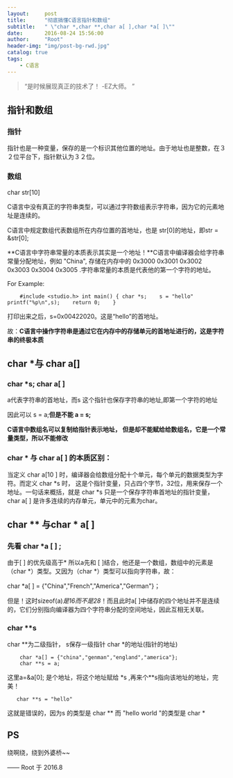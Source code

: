 ```yaml
---
layout:     post
title:      "彻底搞懂C语言指针和数组"
subtitle:   " \"char *,char **,char a[ ],char *a[ ]\""
date:       2016-08-24 15:56:00
author:     "Root"
header-img: "img/post-bg-rwd.jpg"
catalog: true
tags:
    - C语言
---
```


> “是时候展现真正的技术了！ -EZ大师。 ”


## 指针和数组

### 指针

指针也是一种变量，保存的是一个标识其他位置的地址。由于地址也是整数，在３２位平台下，指针默认为３２位。

### 数组

char  str[10]

C语言中没有真正的字符串类型，可以通过字符数组表示字符串，因为它的元素地址是连续的。

C语言中规定数组代表数组所在内存位置的首地址，也是 str[0]的地址，即str = &str[0];

**C语言中字符串常量的本质表示其实是一个地址！**C语言中编译器会给字符串常量分配地址，例如 "China", 存储在内存中的 0x3000 0x3001 0x3002 0x3003 0x3004 0x3005 .字符串常量的本质是代表他的第一个字符的地址。

For Example:

`    #include <studio.h>
    int main()
    {
	    char *s;   
	    s = "hello"   
	    printf("%p\n",s);   
	    return 0;   
    }`

打印出来之后，s=0x00422020。这是“hello”的首地址。

故：**C语言中操作字符串是通过它在内存中的存储单元的首地址进行的，这是字符串的终极本质**

## char *与 char a[]

### char  *s;  char  a[ ] 

a代表字符串的首地址，而s 这个指针也保存字符串的地址,即第一个字符的地址

因此可以 s = a;**但是不能 a = s;**

**C语言中数组名可以复制给指针表示地址， 但是却不能赋给给数组名，它是一个常量类型，所以不能修改**

### char * 与 char a[ ] 的本质区别：

当定义 char a[10 ]  时，编译器会给数组分配十个单元，每个单元的数据类型为字符。而定义 char *s 时，  这是个指针变量，只占四个字节，32位，用来保存一个地址。一句话来概括，就是 char *s 只是一个保存字符串首地址的指针变量， char a[ ] 是许多连续的内存单元，单元中的元素为char。

## char **  与char  * a[ ]

### 先看 char  *a [ ] ;

由于[ ] 的优先级高于* 所以a先和 [ ]结合，他还是一个数组，数组中的元素是 （char *）类型。又因为（char *）类型可以指向字符串，故：

char *a[ ] = {"China","French","America","German"}；

但是！这时sizeof(a)*是16而不是28*！而且此时a[ ]中储存的四个地址并不是连续的，它们分别指向编译器为四个字符串分配的空间地址，因此互相无关联。

### char **s

char **为二级指针， s保存一级指针 char *的地址(指针的地址)

		char *a[] = {"china","genman","england","america"};   
		char **s = a;   

这里a=&a[0]; 是个地址，将这个地址赋给 *s ,再来个**s指向该地址的地址，完美！  

`    char **s = "hello"      
`

这就是错误的，因为s 的类型是 char **  而 "hello world "的类型是 char *   

## PS

绕啊绕，绕到外婆桥~~


—— Root 于 2016.8


